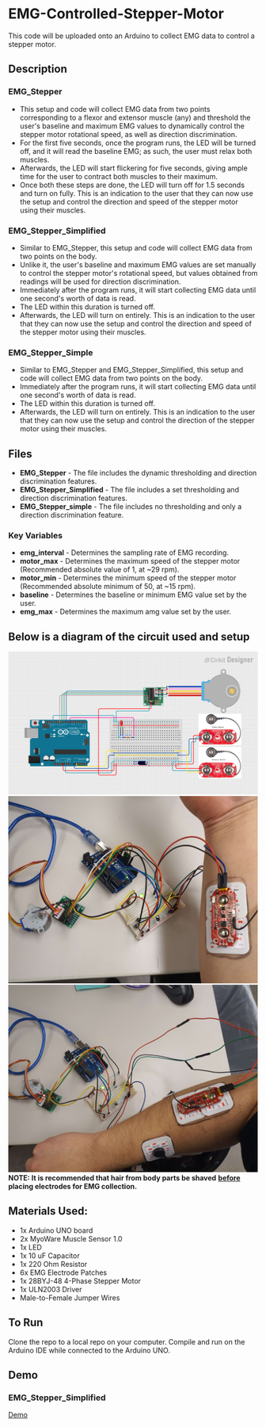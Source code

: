 # EMG-Controlled-Stepper-Motor
This code will be uploaded onto an Arduino to collect EMG data to control a stepper motor.

## Description
### EMG_Stepper
* This setup and code will collect EMG data from two points corresponding to a flexor and extensor muscle (any) and threshold the user's baseline and maximum EMG values to dynamically control the stepper motor rotational speed, as well as direction discrimination. 
* For the first five seconds, once the program runs, the LED will be turned off, and it will read the baseline EMG; as such, the user must relax both muscles. 
* Afterwards, the LED will start flickering for five seconds, giving ample time for the user to contract both muscles to their maximum. 
* Once both these steps are done, the LED will turn off for 1.5 seconds and turn on fully. This is an indication to the user that they can now use the setup and control the direction and speed of the stepper motor using their muscles.
### EMG_Stepper_Simplified
* Similar to EMG_Stepper, this setup and code will collect EMG data from two points on the body.
* Unlike it, the user's baseline and maximum EMG values are set manually to control the stepper motor's rotational speed, but values obtained from readings will be used for direction discrimination.
* Immediately after the program runs, it will start collecting EMG data until one second's worth of data is read.
* The LED within this duration is turned off.
* Afterwards, the LED will turn on entirely. This is an indication to the user that they can now use the setup and control the direction and speed of the stepper motor using their muscles.
### EMG_Stepper_Simple
* Similar to EMG_Stepper and EMG_Stepper_Simplified, this setup and code will collect EMG data from two points on the body.
* Immediately after the program runs, it will start collecting EMG data until one second's worth of data is read.
* The LED within this duration is turned off.
* Afterwards, the LED will turn on entirely. This is an indication to the user that they can now use the setup and control the direction of the stepper motor using their muscles.

## Files
* **EMG_Stepper** - The file includes the dynamic thresholding and direction discrimination features.
* **EMG_Stepper_Simplified** - The file includes a set thresholding and direction discrimination features.
* **EMG_Stepper_simple** - The file includes no thresholding and only a direction discrimination feature.

### Key Variables
* **emg_interval** - Determines the sampling rate of EMG recording.
* **motor_max** - Determines the maximum speed of the stepper motor (Recommended absolute value of 1, at ~29 rpm).
* **motor_min** - Determines the minimum speed of the stepper motor (Recommended absolute minimum of 50, at ~15 rpm).
* **baseline** - Determines the baseline or minimum EMG value set by the user.
* **emg_max** - Determines the maximum amg value set by the user.

## Below is a diagram of the circuit used and setup
[![Circuit Diagram](https://github.com/Detadja/EMG-Controlled-Stepper-Motor/blob/main/EMG%20Stepper%20Circuit.png)](https://github.com/Detadja)
[![Setup Diagram 1](https://github.com/Detadja/EMG-Controlled-Stepper-Motor/blob/main/EMG%20Stepper%20Setup%201.jpg)](https://github.com/Detadja)
[![Setup Diagram 1](https://github.com/Detadja/EMG-Controlled-Stepper-Motor/blob/main/EMG%20Stepper%20Setup%202.jpg)](https://github.com/Detadja)
**NOTE: It is recommended that hair from body parts be shaved** <ins>**before**</ins> **placing electrodes for EMG collection.**

## Materials Used:
* 1x Arduino UNO board
* 2x MyoWare Muscle Sensor 1.0
* 1x LED
* 1x 10 uF Capacitor
* 1x 220 Ohm Resistor
* 6x EMG Electrode Patches
* 1x 28BYJ-48 4-Phase Stepper Motor
* 1x ULN2003 Driver
* Male-to-Female Jumper Wires

## To Run
Clone the repo to a local repo on your computer. Compile and run on the Arduino IDE while connected to the Arduino UNO.

## Demo
### EMG_Stepper_Simplified
[Demo](https://github.com/Detadja/EMG-Controlled-Stepper-Motor/blob/main/EMG%20Stepper%20Demo.mp4)

